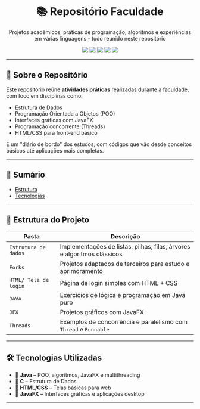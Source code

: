 <h1 align="center">📚 Repositório Faculdade</h1>

<p align="center">
  Projetos acadêmicos, práticas de programação, algoritmos e experiências em várias linguagens - tudo reunido neste repositório 
</p>

<p align="center">
  <img src="https://img.shields.io/badge/Java-ED8B00?style=flat-square&logo=java&logoColor=white" />
  <img src="https://img.shields.io/badge/C-00599C?style=flat-square&logo=c&logoColor=white" />
  <img src="https://img.shields.io/badge/HTML5-E34F26?style=flat-square&logo=html5&logoColor=white" />
  <img src="https://img.shields.io/badge/CSS3-1572B6?style=flat-square&logo=css3&logoColor=white" />
  <img src="https://img.shields.io/github/last-commit/oPenta/Faculdade?style=flat-square" />
</p>

---

## 📌 Sobre o Repositório

Este repositório reúne **atividades práticas** realizadas durante a faculdade, com foco em disciplinas como:

- Estrutura de Dados
- Programação Orientada a Objetos (POO)
- Interfaces gráficas com JavaFX
- Programação concorrente (Threads)
- HTML/CSS para front-end básico

É um "diário de bordo" dos estudos, com códigos que vão desde conceitos básicos até aplicações mais completas.

---

## 🧭 Sumário

- [ Estrutura](#-estrutura-do-projeto)
- [ Tecnologias](#-tecnologias-utilizadas)
  
---

## 📂 Estrutura do Projeto

| Pasta                      | Descrição                                                                 |
|---------------------------|---------------------------------------------------------------------------|
| `Estrutura de dados`      | Implementações de listas, pilhas, filas, árvores e algoritmos clássicos   |
| `Forks`                   | Projetos adaptados de terceiros para estudo e aprimoramento               |
| `HTML/ Tela de login`     | Página de login simples com HTML + CSS                                    |
| `JAVA`                    | Exercícios de lógica e programação em Java puro                           |
| `JFX`                     | Projetos gráficos com JavaFX                                              |
| `Threads`                 | Exemplos de concorrência e paralelismo com `Thread` e `Runnable`          |

---

## 🛠 Tecnologias Utilizadas

- 🔹 **Java** – POO, algoritmos, JavaFX e multithreading
- 🔹 **C** – Estrutura de Dados
- 🔹 **HTML/CSS** – Telas básicas para web
- 🔹 **JavaFX** – Interfaces gráficas e aplicações desktop
---
